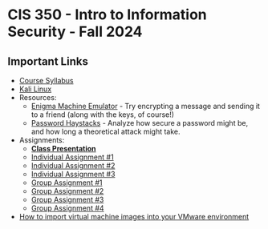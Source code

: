 # CIS 350 - Intro to Information Security - Fall 2024

## Important Links

* [Course Syllabus](SYLLABUS.md)
* [Kali Linux](KALI.md)
* Resources:
  * [Enigma Machine Emulator](https://www.101computing.net/enigma-machine-emulator/) - Try encrypting a message and sending it to a friend (along with the keys, of course!)
  * [Password Haystacks](https://www.grc.com/haystack.htm) - Analyze how secure a password might be, and how long a theoretical attack might take.
* Assignments:
  * **[Class Presentation](P_ASSIGN.md)**
  * [Individual Assignment #1](I_ASSIGN1.md)
  * [Individual Assignment #2](I_ASSIGN2.md)
  * [Individual Assignment #3](I_ASSIGN3.md)
  * [Group Assignment #1](G_ASSIGN1.md)
  * [Group Assignment #2](G_ASSIGN2.md)
  * [Group Assignment #3](G_ASSIGN3.md)
  * [Group Assignment #4](G_ASSIGN4.md)
* [How to import virtual machine images into your VMware environment](VM_IMPORT.md)
